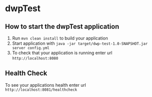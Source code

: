 # dwpTest

How to start the dwpTest application
---

1. Run `mvn clean install` to build your application
1. Start application with `java -jar target/dwp-test-1.0-SNAPSHOT.jar server config.yml`
1. To check that your application is running enter url `http://localhost:8080`

Health Check
---

To see your applications health enter url `http://localhost:8081/healthcheck`
